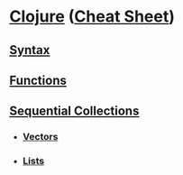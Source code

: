 # <a href="./README.md">Clojure</a> (<a href="https://clojure.org/api/cheatsheet">Cheat Sheet</a>)

## <a href="./Syntax.md">Syntax</a>

## <a href="./Functions.md">Functions</a>

## <a href="./Sequential_Collections.md">Sequential Collections</a>

- ### <a href="./Sequential_Collections-Vectors.md">Vectors</a>
- ### <a href="./Sequential_Collections-Lists.md">Lists</a>
